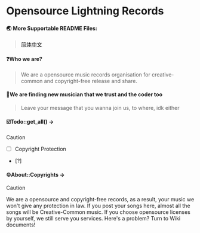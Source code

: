 # Opensource Lightning Records  

#### 🌏 More Supportable README Files:
> [简体中文](READMEs/readme_zh_hans.md)

#### ❓Who we are?
> We are a opensource music records organisation for creative-common and copyright-free release and share.


#### 🤵We are finding new musician that we trust and the coder too
> Leave your message that you wanna join us, to where, idk either


#### ☑️Todo::get_all() ->
> [!CAUTION]
> - [ ] Copyright Protection
> - [?] 


#### ©️About::Copyrights ->
> [!CAUTION]
> We are a opensource and copyright-free records, as a result, your music we won't give any protection in law.
> If you post your songs here, almost all the songs will be Creative-Common music.
> If you choose opensource licenses by yourself, we still serve you services.
> Here's a problem? Turn to Wiki documents!

<!--

**Here are some ideas to get you started:**

🙋‍♀️ A short introduction - what is your organization all about?
🌈 Contribution guidelines - how can the community get involved?
👩‍💻 Useful resources - where can the community find your docs? Is there anything else the community should know?
🍿 Fun facts - what does your team eat for breakfast?
🧙 Remember, you can do mighty things with the power of [Markdown](https://docs.github.com/github/writing-on-github/getting-started-with-writing-and-formatting-on-github/basic-writing-and-formatting-syntax)
-->
